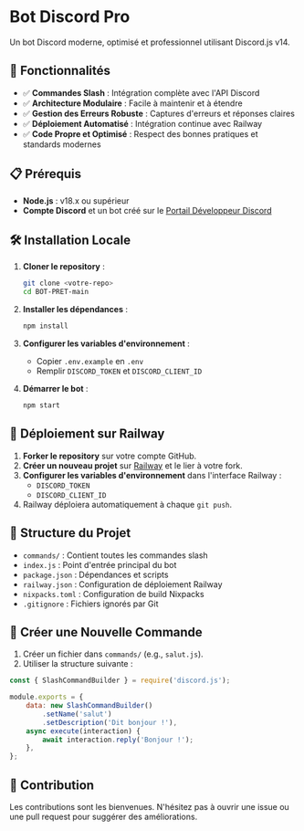 # Bot Discord Pro

Un bot Discord moderne, optimisé et professionnel utilisant Discord.js v14.

## 🚀 Fonctionnalités

- ✅ **Commandes Slash** : Intégration complète avec l'API Discord
- ✅ **Architecture Modulaire** : Facile à maintenir et à étendre
- ✅ **Gestion des Erreurs Robuste** : Captures d'erreurs et réponses claires
- ✅ **Déploiement Automatisé** : Intégration continue avec Railway
- ✅ **Code Propre et Optimisé** : Respect des bonnes pratiques et standards modernes

## 📋 Prérequis

- **Node.js** : v18.x ou supérieur
- **Compte Discord** et un bot créé sur le [Portail Développeur Discord](https://discord.com/developers/applications)

## 🛠️ Installation Locale

1.  **Cloner le repository** :
    ```bash
    git clone <votre-repo>
    cd BOT-PRET-main
    ```

2.  **Installer les dépendances** :
    ```bash
    npm install
    ```

3.  **Configurer les variables d'environnement** :
    - Copier `.env.example` en `.env`
    - Remplir `DISCORD_TOKEN` et `DISCORD_CLIENT_ID`

4.  **Démarrer le bot** :
    ```bash
    npm start
    ```

## 🚀 Déploiement sur Railway

1.  **Forker le repository** sur votre compte GitHub.
2.  **Créer un nouveau projet** sur [Railway](https://railway.app) et le lier à votre fork.
3.  **Configurer les variables d'environnement** dans l'interface Railway :
    - `DISCORD_TOKEN`
    - `DISCORD_CLIENT_ID`
4.  Railway déploiera automatiquement à chaque `git push`.

## 📁 Structure du Projet

- `commands/` : Contient toutes les commandes slash
- `index.js` : Point d'entrée principal du bot
- `package.json` : Dépendances et scripts
- `railway.json` : Configuration de déploiement Railway
- `nixpacks.toml` : Configuration de build Nixpacks
- `.gitignore` : Fichiers ignorés par Git

## 📝 Créer une Nouvelle Commande

1.  Créer un fichier dans `commands/` (e.g., `salut.js`).
2.  Utiliser la structure suivante :

```javascript
const { SlashCommandBuilder } = require('discord.js');

module.exports = {
    data: new SlashCommandBuilder()
        .setName('salut')
        .setDescription('Dit bonjour !'),
    async execute(interaction) {
        await interaction.reply('Bonjour !');
    },
};
```

## 🤝 Contribution

Les contributions sont les bienvenues. N'hésitez pas à ouvrir une issue ou une pull request pour suggérer des améliorations.
